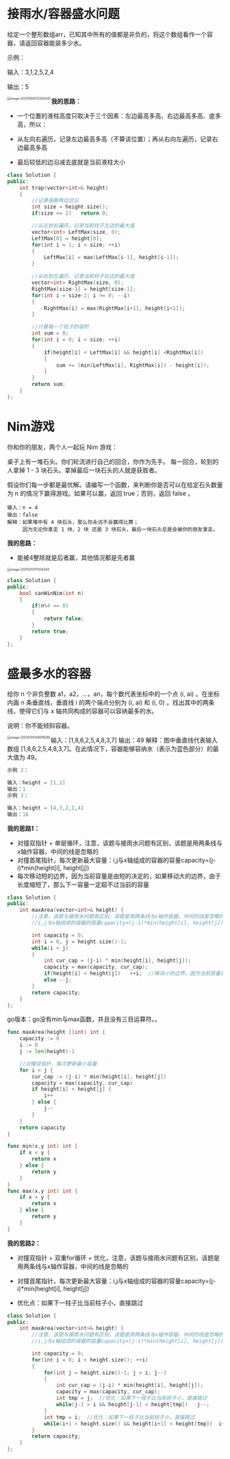 # 接雨水/容器盛水问题

给定一个整形数组arr，已知其中所有的值都是非负的，将这个数组看作一个容器，请返回容器能装多少水。

示例：

输入：3,1,2,5,2,4

输出：5

<img align='left' src="img/%E9%A2%98%E7%9B%AE%E6%97%A5%E5%8E%86.img/image-20210504172254340.png" alt="image-20210504172254340" style="zoom:50%;" />

**我的思路：**

- 一个位置的液柱高度只取决于三个因素：左边最高多高、右边最高多高、底多高，所以：

- 从左向右遍历，记录左边最高多高（不算该位置）；再从右向左遍历，记录右边最高多高
- 最后较低的边沿减去底就是当前液柱大小

```cpp
class Solution {
public:
    int trap(vector<int>& height) 
    {
        //记录容器两边边沿
        int size = height.size();
        if(size <= 2)   return 0;

        //从左到右遍历，记录当前柱子左边的最大值
        vector<int> LeftMax(size, 0);
        LeftMax[0] = height[0];
        for(int i = 1; i < size; ++i)
        {
            LeftMax[i] = max(LeftMax[i-1], height[i-1]);
        }

        //从右到左遍历，记录当前柱子右边的最大值
        vector<int> RightMax(size, 0);
        RightMax[size-1] = height[size-1];
        for(int i = size-2; i >= 0; --i)
        {
            RightMax[i] = max(RightMax[i+1], height[i+1]);
        }

        //计算每一个柱子的容积
        int sum = 0;
        for(int i = 0; i < size; ++i)
        {
            if(height[i] < LeftMax[i] && height[i] <RightMax[i])
            {
                sum += (min(LeftMax[i], RightMax[i]) - height[i]);
            }
        }
        return sum;
    }
};
```

# Nim游戏

你和你的朋友，两个人一起玩 Nim 游戏：

桌子上有一堆石头。你们轮流进行自己的回合，你作为先手。
每一回合，轮到的人拿掉 1 - 3 块石头。拿掉最后一块石头的人就是获胜者。

假设你们每一步都是最优解。请编写一个函数，来判断你是否可以在给定石头数量为 n 的情况下赢得游戏。如果可以赢，返回 true；否则，返回 false 。

 ```shell
输入：n = 4
输出：false 
解释：如果堆中有 4 块石头，那么你永远不会赢得比赛；
     因为无论你拿走 1 块、2 块 还是 3 块石头，最后一块石头总是会被你的朋友拿走。
 ```

**我的思路：**

- 能被4整除就是后者赢，其他情况都是先者赢

 <img src="img/3.13.img/image-20210313111304344.png" alt="image-20210313111304344" style="zoom:50%;" />

```cpp
class Solution {
public:
    bool canWinNim(int n) 
    {
        if(n%4 == 0)
        {
            return false;
        }
        return true;
    }
};
```

# 盛最多水的容器

给你 n 个非负整数 a1，a2，...，an，每个数代表坐标中的一个点 (i, ai) 。在坐标内画 n 条垂直线，垂直线 i 的两个端点分别为 (i, ai) 和 (i, 0) 。找出其中的两条线，使得它们与 x 轴共同构成的容器可以容纳最多的水。

说明：你不能倾斜容器。

<img align='left' src="img/%E7%AE%97%E6%B3%95%EF%BC%9A%E8%84%91%E7%AD%8B%E6%80%A5%E8%BD%AC%E5%BC%AF.img/image-20210705144019290.png" alt="image-20210705144019290" style="zoom:50%;" />

输入：[1,8,6,2,5,4,8,3,7]
输出：49 
解释：图中垂直线代表输入数组 [1,8,6,2,5,4,8,3,7]。在此情况下，容器能够容纳水（表示为蓝色部分）的最大值为 49。

```cpp
示例 2：

输入：height = [1,1]
输出：1
示例 3：

输入：height = [4,3,2,1,4]
输出：16
```

**我的思路1：**

- 对撞双指针 + 单层循环，注意，该题与接雨水问题有区别，该题是用两条线与x轴作容器，中间的线是忽略的
- 对撞首尾指针，每次更新最大容量：i,j与x轴组成的容器的容量capacity=(j-i)*min(height[i], height[j])
- 每次移动短的边界，因为当前容量是由短的决定的，如果移动大的边界，由于长度缩短了，那么下一容量一定超不过当前的容量

```CPP
class Solution {
public:
    int maxArea(vector<int>& height) {
        //注意，该题与接雨水问题有区别，该题是用两条线与x轴作容器，中间的线是忽略的
        //i,j与x轴组成的容器的容量capacity=(j-i)*min(height[i], height[j])

        int capacity = 0;
        int i = 0, j = height.size()-1;
        while(i < j)
        {
            int cur_cap = (j-i) * min(height[i], height[j]);
            capacity = max(capacity, cur_cap);
            if(height[i] < height[j])   ++i;  //移动小的边界，因为当前容量是由短的决定的，如果移动大的边界，由于长度缩短了，那么下一容量一定超不过当前的容量
            else --j;
        }
        return capacity;
    }
};
```

go版本：go没有min与max函数，并且没有三目运算符。。

```GO
func maxArea(height []int) int {
    capacity := 0
    i := 0
    j := len(height)-1

    //对撞双指针，每次更新最小容量
    for i < j {
        cur_cap := (j-i) * min(height[i], height[j])
        capacity = max(capacity, cur_cap)
        if height[i] < height[j] {
            i++
        } else {
            j--
        }
    }
    return capacity
}

func min(x,y int) int {
    if x < y {
        return x
    } else {
        return y
    }
}
func max(x,y int) int {
    if x > y {
        return x
    } else {
        return y
    }
}
```

**我的思路2：**

- 对撞双指针 + 双重for循环 + 优化，注意，该题与接雨水问题有区别，该题是用两条线与x轴作容器，中间的线是忽略的

- 对撞首尾指针，每次更新最大容量：i,j与x轴组成的容器的容量capacity=(j-i)*min(height[i], height[j])
- 优化点：如果下一柱子比当前柱子小，直接跳过

```CPP
class Solution {
public:
    int maxArea(vector<int>& height) {
        //注意，该题与接雨水问题有区别，该题是用两条线与x轴作容器，中间的线是忽略的
        //i,j与x轴组成的容器的容量capacity=(j-i)*min(height[i], height[j])

        int capacity = 0;
        for(int i = 0; i < height.size(); ++i)
        {
            for(int j = height.size()-1; j > i; j--)
            {
                int cur_cap = (j-i) * min(height[i], height[j]);
                capacity = max(capacity, cur_cap);
                int tmp = j;  //优化：如果下一柱子比当前柱子小，直接跳过
                while(j-1 > i && height[j-1] < height[tmp])   j--;
            }
            int tmp = i;  //优化：如果下一柱子比当前柱子小，直接跳过
            while(i+1 < height.size() && height[i+1] < height[tmp])  i++;
        }
        return capacity;
    }
};
```



